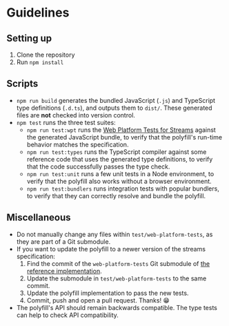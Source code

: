 # Guidelines

## Setting up

1. Clone the repository
1. Run `npm install`

## Scripts

- `npm run build` generates the bundled JavaScript (`.js`) and TypeScript type definitions (`.d.ts`), and outputs them to `dist/`. These generated files are **not** checked into version control.
- `npm test` runs the three test suites:
  - `npm run test:wpt` runs the [Web Platform Tests for Streams][wpt-streams] against the generated JavaScript bundle, to verify that the polyfill's run-time behavior matches the specification.
  - `npm run test:types` runs the TypeScript compiler against some reference code that uses the generated type definitions, to verify that the code successfully passes the type check.
  - `npm run test:unit` runs a few unit tests in a Node environment, to verify that the polyfill also works without a browser environment.
  - `npm run test:bundlers` runs integration tests with popular bundlers, to verify that they can correctly resolve and bundle the polyfill.

## Miscellaneous

- Do not manually change any files within `test/web-platform-tests`, as they are part of a Git submodule.
- If you want to update the polyfill to a newer version of the streams specification:
  1. Find the commit of the `web-platform-tests` Git submodule of [the reference implementation][ref-impl].
  1. Update the submodule in `test/web-platform-tests` to the same commit.
  1. Update the polyfill implementation to pass the new tests.
  1. Commit, push and open a pull request. Thanks! 😁
- The polyfill's API should remain backwards compatible.
  The type tests can help to check API compatibility.

[wpt-streams]: https://github.com/web-platform-tests/wpt/tree/master/streams/
[ref-impl]: https://github.com/whatwg/streams/tree/master/reference-implementation/
